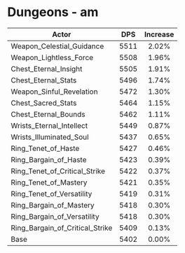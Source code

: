 # Dungeons - am
| Actor | DPS | Increase |
|---|:---:|:---:|
|Weapon_Celestial_Guidance|5511|2.02%|
|Weapon_Lightless_Force|5508|1.96%|
|Chest_Eternal_Insight|5505|1.91%|
|Chest_Eternal_Stats|5496|1.74%|
|Weapon_Sinful_Revelation|5472|1.30%|
|Chest_Sacred_Stats|5464|1.15%|
|Chest_Eternal_Bounds|5462|1.11%|
|Wrists_Eternal_Intellect|5449|0.87%|
|Wrists_Illuminated_Soul|5437|0.65%|
|Ring_Tenet_of_Haste|5427|0.46%|
|Ring_Bargain_of_Haste|5423|0.39%|
|Ring_Tenet_of_Critical_Strike|5422|0.37%|
|Ring_Tenet_of_Mastery|5421|0.35%|
|Ring_Tenet_of_Versatility|5419|0.31%|
|Ring_Bargain_of_Mastery|5418|0.30%|
|Ring_Bargain_of_Versatility|5418|0.30%|
|Ring_Bargain_of_Critical_Strike|5409|0.13%|
|Base|5402|0.00%|
